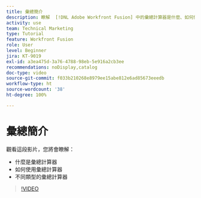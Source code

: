 ```yaml
---
title: 彙總簡介
description: 瞭解  [!DNL Adobe Workfront Fusion] 中的彙總計算器是什麼、如何使用以及其不同類型。
activity: use
team: Technical Marketing
type: Tutorial
feature: Workfront Fusion
role: User
level: Beginner
jira: KT-9019
exl-id: a3ea475d-3a76-4788-98eb-5e916a2cb3ee
recommendations: noDisplay,catalog
doc-type: video
source-git-commit: f033b210268e8979ee15abe812e6ad85673eeedb
workflow-type: ht
source-wordcount: '38'
ht-degree: 100%

---
```


# 彙總簡介

觀看這段影片，您將會瞭解：

* 什麼是彙總計算器
* 如何使用彙總計算器
* 不同類型的彙總計算器

>[!VIDEO](https://video.tv.adobe.com/v/335279/?quality=12&learn=on)
